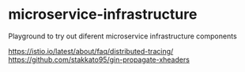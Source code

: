 # microservice-infrastructure
Playground to try out diferent microservice infrastructure components

https://istio.io/latest/about/faq/distributed-tracing/
https://github.com/stakkato95/gin-propagate-xheaders